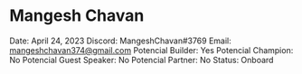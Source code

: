 # Mangesh Chavan

Date: April 24, 2023
Discord: MangeshChavan#3769
Email: mangeshchavan374@gmail.com
Potencial Builder: Yes
Potencial Champion: No
Potencial Guest Speaker: No
Potencial Partner: No
Status: Onboard